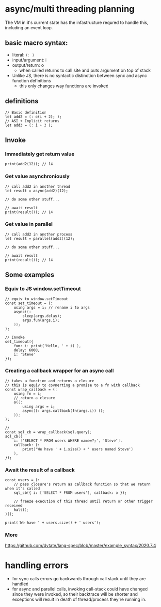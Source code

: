 # async/multi threading planning
The VM in it's current state has the infastructure requred to handle this, including an event loop.

## basic macro syntax:
- literal: `(: )`
- input/argument: i
- output/return: o
	- when called returns to call site and puts argument on top of stack
- Unlike JS, there is no syntactic distinction between sync and async function definitions
	- this only changes way functions are invoked


## definitions
```
// Basic definition
let add2 = (: o(i + 2); );
// ASI + Implicit returns
let add3 = (: i + 3 );
```

## Invoke
### Immediately get return value
```
print(add2(12)); // 14
```
### Get value asynchroniously
```
// call add2 in another thread
let result = async(add2)(12);

// do some other stuff...

// await result
print(result()); // 14
```

### Get value in parallel
```
// call add2 in another process
let result = parallel(add2)(12);

// do some other stuff...

// await result
print(result()); // 14
```


## Some examples
### Equiv to JS window.setTimeout
```
// equiv to window.setTimeout
const set_timeout = (:
	using args = i; // rename i to args
	async((:
		sleep(args.delay);
		args.fun(args.i);
	));
);

// Invoke
set_timeout({ 
	fun: (: print('Hello, ' + i) ),
	delay: 6000,
	i: 'Steve'
});
```

### Creating a callback wrapper for an async call
```
// takes a function and returns a closure
// this is equiv to covnerting a promise to a fn with callback
const wrap_callback = (:
	using fn = i;
	// return a closure
	o((:
		using args = i;
		async((: args.callback(fn(args.i)) ));
	));
);

//
const sql_cb = wrap_callback(sql.query);
sql_cb({
	i: ['SELECT * FROM users WHERE name=?;', 'Steve'],
	callback: (: 
		print('We have ' + i.size() + ' users named Steve') 
	),
});
```

### Await the result of a callback
```
const users = (:
	// pass closure's return as callback function so that we return when it's called
	sql_cb({ i: ['SELECT * FROM users'], callback: o });
	
	// freeze execution of this thread until return or other trigger received
	halt();
)();

print('We have ' + users.size() + ' users');
```

### More
https://github.com/dvtate/lang-spec/blob/master/example_syntax/2020.7.4


# handling errors
- for sync calls errors go backwards through call stack until they are handled
- for async and parallel calls, invoking call-stack could have changed since they were invoked, so their backtrace will be shorter and exceptions will result in death of thread/process they're running in. 
